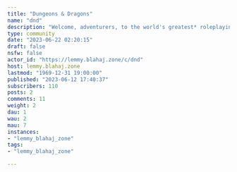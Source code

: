 ```yaml
---
title: "Dungeons & Dragons" 
name: "dnd"
description: "Welcome, adventurers, to the world's greatest* roleplaying game!*Terms and conditions may apply"
type: community
date: "2023-06-22 02:20:15"
draft: false
nsfw: false
actor_id: "https://lemmy.blahaj.zone/c/dnd"
host: lemmy.blahaj.zone
lastmod: "1969-12-31 19:00:00"
published: "2023-06-12 17:40:37"
subscribers: 110
posts: 2
comments: 11
weight: 2
dau: 1
wau: 2
mau: 7
instances:
- "lemmy_blahaj_zone"
tags: 
- "lemmy_blahaj_zone"

---
```

